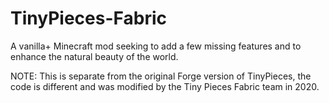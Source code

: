 # TinyPieces-Fabric
A vanilla+ Minecraft mod seeking to add a few missing features and to enhance the natural beauty of the world.

NOTE: This is separate from the original Forge version of TinyPieces, the code is different and was modified by the Tiny Pieces Fabric team in 2020.
